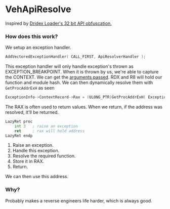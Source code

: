 # VehApiResolve

Inspired by [Dridex Loader's 32 bit API obfuscation.](https://www.0ffset.net/reverse-engineering/malware-analysis/dridex-veh-api-obfuscation/)

### How does this work?

We setup an exception handler. 
```c
AddVectoredExceptionHandler( CALL_FIRST, ApiResolverHandler );
```
This exception handler will only handle exception's thrown as EXCEPTION_BREAKPOINT. When it is thrown by us, we're able to capture the CONTEXT. We can get the [arguments passed](https://docs.microsoft.com/en-us/cpp/build/x64-calling-convention). 
RDX and R8 will hold our function and module hash. We can then dynamically resolve them with `GetProcAddrExH` as seen
```c
ExceptionInfo->ContextRecord->Rax = (ULONG_PTR)GetProcAddrExH( ExceptionInfo->ContextRecord->Rdx, ExceptionInfo->ContextRecord->R8 );
```
The RAX is often used to return values. When we return, if the address was resolved, it'll be returned.
```asm
LazyRet proc
	int 3	; raise an exception 
	ret		; rax will hold address
LazyRet endp
```

1. Raise an exception. 
2. Handle this exception. 
3. Resolve the required function. 
4. Store it in RAX.
5. Return.

We can then use this address. 

### Why?
Probably makes a reverse engineers life harder, which is always good.
